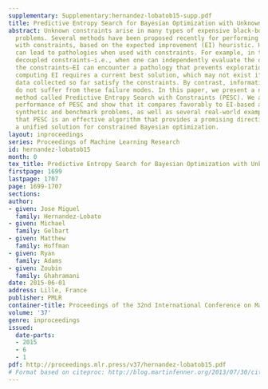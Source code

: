 ```yaml
---
supplementary: Supplementary:hernandez-lobatob15-supp.pdf
title: Predictive Entropy Search for Bayesian Optimization with Unknown Constraints
abstract: Unknown constraints arise in many types of expensive black-box optimization
  problems. Several methods have been proposed recently for performing Bayesian optimization
  with constraints, based on the expected improvement (EI) heuristic. However, EI
  can lead to pathologies when used with constraints. For example, in the case of
  decoupled constraints—i.e., when one can independently evaluate the objective or
  the constraints—EI can encounter a pathology that prevents exploration. Additionally,
  computing EI requires a current best solution, which may not exist if none of the
  data collected so far satisfy the constraints. By contrast, information-based approaches
  do not suffer from these failure modes. In this paper, we present a new information-based
  method called Predictive Entropy Search with Constraints (PESC). We analyze the
  performance of PESC and show that it compares favorably to EI-based approaches on
  synthetic and benchmark problems, as well as several real-world examples. We demonstrate
  that PESC is an effective algorithm that provides a promising direction towards
  a unified solution for constrained Bayesian optimization.
layout: inproceedings
series: Proceedings of Machine Learning Research
id: hernandez-lobatob15
month: 0
tex_title: Predictive Entropy Search for Bayesian Optimization with Unknown Constraints
firstpage: 1699
lastpage: 1707
page: 1699-1707
sections: 
author:
- given: Jose Miguel
  family: Hernandez-Lobato
- given: Michael
  family: Gelbart
- given: Matthew
  family: Hoffman
- given: Ryan
  family: Adams
- given: Zoubin
  family: Ghahramani
date: 2015-06-01
address: Lille, France
publisher: PMLR
container-title: Proceedings of the 32nd International Conference on Machine Learning
volume: '37'
genre: inproceedings
issued:
  date-parts:
  - 2015
  - 6
  - 1
pdf: http://proceedings.mlr.press/v37/hernandez-lobatob15.pdf
# Format based on citeproc: http://blog.martinfenner.org/2013/07/30/citeproc-yaml-for-bibliographies/
---
```

